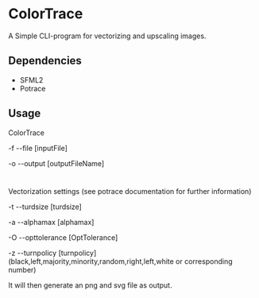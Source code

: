 # ColorTrace
A Simple CLI-program for vectorizing and upscaling images.

## Dependencies
- SFML2
- Potrace

## Usage
ColorTrace

-f --file [inputFile]

-o --output [outputFileName]



#

Vectorization settings (see potrace documentation for further information)

-t --turdsize [turdsize]

-a --alphamax [alphamax]

-O --opttolerance [OptTolerance]

-z --turnpolicy [turnpolicy] (black,left,majority,minority,random,right,left,white or corresponding number)

It will then generate an png and svg file as output.
